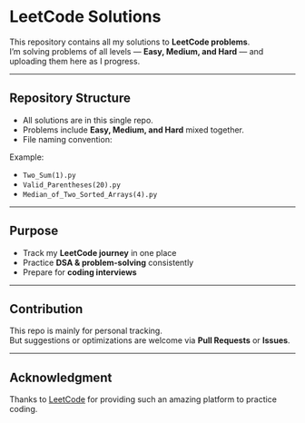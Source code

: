 # LeetCode Solutions

This repository contains all my solutions to **LeetCode problems**.  
I’m solving problems of all levels — **Easy, Medium, and Hard** — and uploading them here as I progress.  

---

## Repository Structure
- All solutions are in this single repo.  
- Problems include **Easy, Medium, and Hard** mixed together.  
- File naming convention:  

Example:  
- `Two_Sum(1).py`  
- `Valid_Parentheses(20).py`  
- `Median_of_Two_Sorted_Arrays(4).py`

---

## Purpose
- Track my **LeetCode journey** in one place  
- Practice **DSA & problem-solving** consistently  
- Prepare for **coding interviews**  

---

## Contribution
This repo is mainly for personal tracking.  
But suggestions or optimizations are welcome via **Pull Requests** or **Issues**.  

---

## Acknowledgment
Thanks to [LeetCode](https://leetcode.com/) for providing such an amazing platform to practice coding.
